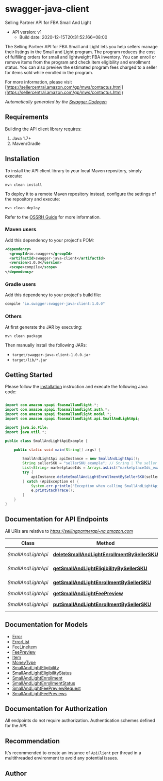 # swagger-java-client

Selling Partner API for FBA Small And Light
- API version: v1
  - Build date: 2020-12-15T20:31:52.166+08:00

The Selling Partner API for FBA Small and Light lets you help sellers manage their listings in the Small and Light program. The program reduces the cost of fulfilling orders for small and lightweight FBA inventory. You can enroll or remove items from the program and check item eligibility and enrollment status. You can also preview the estimated program fees charged to a seller for items sold while enrolled in the program.

  For more information, please visit [https://sellercentral.amazon.com/gp/mws/contactus.html](https://sellercentral.amazon.com/gp/mws/contactus.html)

*Automatically generated by the [Swagger Codegen](https://github.com/swagger-api/swagger-codegen)*


## Requirements

Building the API client library requires:
1. Java 1.7+
2. Maven/Gradle

## Installation

To install the API client library to your local Maven repository, simply execute:

```shell
mvn clean install
```

To deploy it to a remote Maven repository instead, configure the settings of the repository and execute:

```shell
mvn clean deploy
```

Refer to the [OSSRH Guide](http://central.sonatype.org/pages/ossrh-guide.html) for more information.

### Maven users

Add this dependency to your project's POM:

```xml
<dependency>
  <groupId>io.swagger</groupId>
  <artifactId>swagger-java-client</artifactId>
  <version>1.0.0</version>
  <scope>compile</scope>
</dependency>
```

### Gradle users

Add this dependency to your project's build file:

```groovy
compile "io.swagger:swagger-java-client:1.0.0"
```

### Others

At first generate the JAR by executing:

```shell
mvn clean package
```

Then manually install the following JARs:

* `target/swagger-java-client-1.0.0.jar`
* `target/lib/*.jar`

## Getting Started

Please follow the [installation](#installation) instruction and execute the following Java code:

```java

import com.amazon.spapi.fbasmallandlight.*;
import com.amazon.spapi.fbasmallandlight.auth.*;
import com.amazon.spapi.fbasmallandlight.model.*;
import com.amazon.spapi.fbasmallandlight.api.SmallAndLightApi;

import java.io.File;
import java.util.*;

public class SmallAndLightApiExample {

    public static void main(String[] args) {
        
        SmallAndLightApi apiInstance = new SmallAndLightApi();
        String sellerSKU = "sellerSKU_example"; // String | The seller SKU that identifies the item.
        List<String> marketplaceIds = Arrays.asList("marketplaceIds_example"); // List<String> | The marketplace in which to remove the item from the Small and Light program. Note: Accepts a single marketplace only.
        try {
            apiInstance.deleteSmallAndLightEnrollmentBySellerSKU(sellerSKU, marketplaceIds);
        } catch (ApiException e) {
            System.err.println("Exception when calling SmallAndLightApi#deleteSmallAndLightEnrollmentBySellerSKU");
            e.printStackTrace();
        }
    }
}

```

## Documentation for API Endpoints

All URIs are relative to *https://sellingpartnerapi-na.amazon.com*

Class | Method | HTTP request | Description
------------ | ------------- | ------------- | -------------
*SmallAndLightApi* | [**deleteSmallAndLightEnrollmentBySellerSKU**](docs/SmallAndLightApi.md#deleteSmallAndLightEnrollmentBySellerSKU) | **DELETE** /fba/smallAndLight/v1/enrollments/{sellerSKU} | 
*SmallAndLightApi* | [**getSmallAndLightEligibilityBySellerSKU**](docs/SmallAndLightApi.md#getSmallAndLightEligibilityBySellerSKU) | **GET** /fba/smallAndLight/v1/eligibilities/{sellerSKU} | 
*SmallAndLightApi* | [**getSmallAndLightEnrollmentBySellerSKU**](docs/SmallAndLightApi.md#getSmallAndLightEnrollmentBySellerSKU) | **GET** /fba/smallAndLight/v1/enrollments/{sellerSKU} | 
*SmallAndLightApi* | [**getSmallAndLightFeePreview**](docs/SmallAndLightApi.md#getSmallAndLightFeePreview) | **POST** /fba/smallAndLight/v1/feePreviews | 
*SmallAndLightApi* | [**putSmallAndLightEnrollmentBySellerSKU**](docs/SmallAndLightApi.md#putSmallAndLightEnrollmentBySellerSKU) | **PUT** /fba/smallAndLight/v1/enrollments/{sellerSKU} | 


## Documentation for Models

 - [Error](docs/Error.md)
 - [ErrorList](docs/ErrorList.md)
 - [FeeLineItem](docs/FeeLineItem.md)
 - [FeePreview](docs/FeePreview.md)
 - [Item](docs/Item.md)
 - [MoneyType](docs/MoneyType.md)
 - [SmallAndLightEligibility](docs/SmallAndLightEligibility.md)
 - [SmallAndLightEligibilityStatus](docs/SmallAndLightEligibilityStatus.md)
 - [SmallAndLightEnrollment](docs/SmallAndLightEnrollment.md)
 - [SmallAndLightEnrollmentStatus](docs/SmallAndLightEnrollmentStatus.md)
 - [SmallAndLightFeePreviewRequest](docs/SmallAndLightFeePreviewRequest.md)
 - [SmallAndLightFeePreviews](docs/SmallAndLightFeePreviews.md)


## Documentation for Authorization

All endpoints do not require authorization.
Authentication schemes defined for the API:

## Recommendation

It's recommended to create an instance of `ApiClient` per thread in a multithreaded environment to avoid any potential issues.

## Author



